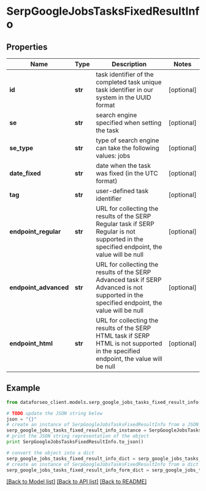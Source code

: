 # SerpGoogleJobsTasksFixedResultInfo


## Properties

Name | Type | Description | Notes
------------ | ------------- | ------------- | -------------
**id** | **str** | task identifier of the completed task unique task identifier in our system in the UUID format | [optional] 
**se** | **str** | search engine specified when setting the task | [optional] 
**se_type** | **str** | type of search engine can take the following values: jobs | [optional] 
**date_fixed** | **str** | date when the task was fixed (in the UTC format) | [optional] 
**tag** | **str** | user-defined task identifier | [optional] 
**endpoint_regular** | **str** | URL for collecting the results of the SERP Regular task if SERP Regular is not supported in the specified endpoint, the value will be null | [optional] 
**endpoint_advanced** | **str** | URL for collecting the results of the SERP Advanced task if SERP Advanced is not supported in the specified endpoint, the value will be null | [optional] 
**endpoint_html** | **str** | URL for collecting the results of the SERP HTML task if SERP HTML is not supported in the specified endpoint, the value will be null | [optional] 

## Example

```python
from dataforseo_client.models.serp_google_jobs_tasks_fixed_result_info import SerpGoogleJobsTasksFixedResultInfo

# TODO update the JSON string below
json = "{}"
# create an instance of SerpGoogleJobsTasksFixedResultInfo from a JSON string
serp_google_jobs_tasks_fixed_result_info_instance = SerpGoogleJobsTasksFixedResultInfo.from_json(json)
# print the JSON string representation of the object
print SerpGoogleJobsTasksFixedResultInfo.to_json()

# convert the object into a dict
serp_google_jobs_tasks_fixed_result_info_dict = serp_google_jobs_tasks_fixed_result_info_instance.to_dict()
# create an instance of SerpGoogleJobsTasksFixedResultInfo from a dict
serp_google_jobs_tasks_fixed_result_info_form_dict = serp_google_jobs_tasks_fixed_result_info.from_dict(serp_google_jobs_tasks_fixed_result_info_dict)
```
[[Back to Model list]](../README.md#documentation-for-models) [[Back to API list]](../README.md#documentation-for-api-endpoints) [[Back to README]](../README.md)


